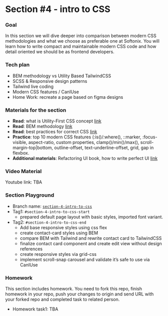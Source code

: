 # Section #4 - intro to CSS

### Goal
In this section we will dive deeper into comparison between modern CSS methodologies and what we choose as preferable one at Softonix. You will learn how to write compact and maintainable modern CSS code and how detail oriented we should be as frontend developers.

### Tech plan
- BEM methodology vs Utility Based TailwindCSS
- SCSS & Responsive design patterns
- Tailwind live coding
- Modern CSS features / CanIUse
- Home Work: recreate a page based on figma designs

### Materials for the section
- **Read**: what is Utility-First CSS concept [link](https://tailwindcss.com/docs/utility-first)
- **Read**: BEM methodology [link](https://en.bem.info/methodology/quick-start/)
- **Read**: best practices for correct CSS [link](https://ishadeed.com/article/defensive-css/)
- **Practice**: top 10 modern CSS features (:is()/:where(), ::marker, :focus-visible, aspect-ratio, custom properties, clamp()/min()/max(), scroll-margin-top|bottom, outline-offset, text-underline-offset, grid, gap in flexbox.
- **Additional materials**: Refactoring UI book, how to write perfect UI [link](https://www.refactoringui.com/?ref=sidebar)

### Video Material
Youtube link: TBA

### Section Playground
- Branch name: [`section-4-intro-to-css`](https://github.com/Softonix/softonix-incubator/tree/section-4-intro-to-css)
- Tag1: `#section-4-intro-to-css-start`
    - prepared default page layout with basic styles, imported font variant.
- Tag2: `#section-4-intro-to-css-end`
    - Add base responsive styles using css flex
    - create contact-card styles using BEM
    - compare BEM with Tailwind and rewrite contact card to TailwindCSS
    - finalize contact card component and create edit view without design references
    - create responsive styles via grid-css
    - implement scroll-snap carousel and validate it’s safe to use via CanIUse


### Homework
This section includes homework. You need to fork this repo, finish homework in your repo, push your changes to origin and send URL with your forked repo and completed task to related person.

- Homework task1: TBA
